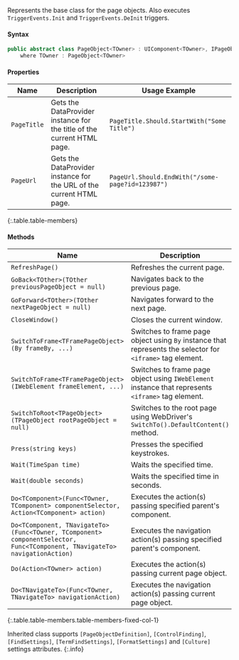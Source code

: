 Represents the base class for the page objects. Also executes `TriggerEvents.Init` and `TriggerEvents.DeInit` triggers.

#### Syntax

```cs
public abstract class PageObject<TOwner> : UIComponent<TOwner>, IPageObject<TOwner>
    where TOwner : PageObject<TOwner>
```

#### Properties

Name | Description | Usage Example
---- | ----------- | -------------
`PageTitle` | Gets the DataProvider instance for the title of the current HTML page. | `PageTitle.Should.StartWith("Some Title")`
`PageUrl` | Gets the DataProvider instance for the URL of the current HTML page. | `PageUrl.Should.EndWith("/some-page?id=123987")`
{:.table.table-members}

#### Methods

Name | Description
---- | -----------
`RefreshPage()` | Refreshes the current page.
`GoBack<TOther>(TOther previousPageObject = null)` | Navigates back to the previous page.
`GoForward<TOther>(TOther nextPageObject = null)` | Navigates forward to the next page.
`CloseWindow()` | Closes the current window.
`SwitchToFrame<TFramePageObject>(By frameBy, ...)` | Switches to frame page object using `By` instance that represents the selector for `<iframe>` tag element.
`SwitchToFrame<TFramePageObject>(IWebElement frameElement, ...)` | Switches to frame page object using `IWebElement` instance that represents `<iframe>` tag element.
`SwitchToRoot<TPageObject>(TPageObject rootPageObject = null)` | Switches to the root page using WebDriver's `SwitchTo().DefaultContent()` method.
`Press(string keys)` | Presses the specified keystrokes.
`Wait(TimeSpan time)` | Waits the specified time.
`Wait(double seconds)` | Waits the specified time in seconds.
`Do<TComponent>(Func<TOwner, TComponent> componentSelector, Action<TComponent> action)` | Executes the action(s) passing specified parent's component.
`Do<TComponent, TNavigateTo>(Func<TOwner, TComponent> componentSelector, Func<TComponent, TNavigateTo> navigationAction)` | Executes the navigation action(s) passing specified parent's component.
`Do(Action<TOwner> action)` | Executes the action(s) passing current page object.
`Do<TNavigateTo>(Func<TOwner, TNavigateTo> navigationAction)` | Executes the navigation action(s) passing current page object.
{:.table.table-members.table-members-fixed-col-1}

Inherited class supports `[PageObjectDefinition]`, `[ControlFinding]`, `[FindSettings]`, `[TermFindSettings]`, `[FormatSettings]` and `[Culture]` settings attributes.
{:.info}